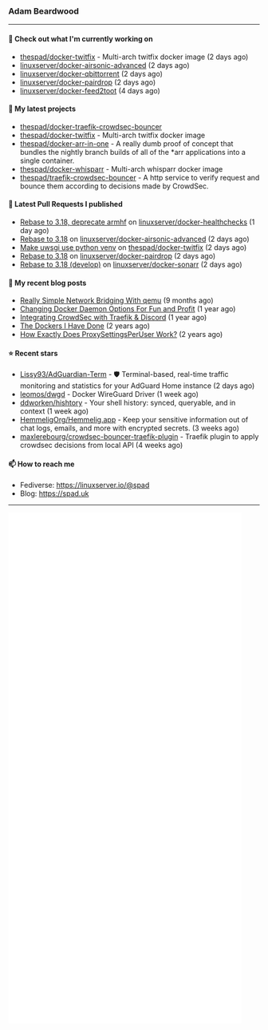 ### Adam Beardwood
---
#### 👷 Check out what I'm currently working on

- [thespad/docker-twitfix](https://github.com/thespad/docker-twitfix) - Multi-arch twitfix docker image (2 days ago)
- [linuxserver/docker-airsonic-advanced](https://github.com/linuxserver/docker-airsonic-advanced) (2 days ago)
- [linuxserver/docker-qbittorrent](https://github.com/linuxserver/docker-qbittorrent) (2 days ago)
- [linuxserver/docker-pairdrop](https://github.com/linuxserver/docker-pairdrop) (2 days ago)
- [linuxserver/docker-feed2toot](https://github.com/linuxserver/docker-feed2toot) (4 days ago)

#### 🌱 My latest projects

- [thespad/docker-traefik-crowdsec-bouncer](https://github.com/thespad/docker-traefik-crowdsec-bouncer)
- [thespad/docker-twitfix](https://github.com/thespad/docker-twitfix) - Multi-arch twitfix docker image
- [thespad/docker-arr-in-one](https://github.com/thespad/docker-arr-in-one) - A really dumb proof of concept that bundles the nightly branch builds of all of the *arr applications into a single container.
- [thespad/docker-whisparr](https://github.com/thespad/docker-whisparr) - Multi-arch whisparr docker image
- [thespad/traefik-crowdsec-bouncer](https://github.com/thespad/traefik-crowdsec-bouncer) - A http service to verify request and bounce them according to decisions made by CrowdSec.

#### 🔨 Latest Pull Requests I published

- [Rebase to 3.18, deprecate armhf](https://github.com/linuxserver/docker-healthchecks/pull/107) on [linuxserver/docker-healthchecks](https://github.com/linuxserver/docker-healthchecks) (1 day ago)
- [Rebase to 3.18](https://github.com/linuxserver/docker-airsonic-advanced/pull/17) on [linuxserver/docker-airsonic-advanced](https://github.com/linuxserver/docker-airsonic-advanced) (2 days ago)
- [Make uwsgi use python venv](https://github.com/thespad/docker-twitfix/pull/14) on [thespad/docker-twitfix](https://github.com/thespad/docker-twitfix) (2 days ago)
- [Rebase to 3.18](https://github.com/linuxserver/docker-pairdrop/pull/11) on [linuxserver/docker-pairdrop](https://github.com/linuxserver/docker-pairdrop) (2 days ago)
- [Rebase to 3.18 (develop)](https://github.com/linuxserver/docker-sonarr/pull/263) on [linuxserver/docker-sonarr](https://github.com/linuxserver/docker-sonarr) (2 days ago)

#### 📜 My recent blog posts

- [Really Simple Network Bridging With qemu](https://spad.uk/really-simple-network-bridging-with-qemu/) (9 months ago)
- [Changing Docker Daemon Options For Fun and Profit](https://spad.uk/changing-docker-daemon-options-for-fun-and-profit/) (1 year ago)
- [Integrating CrowdSec with Traefik &amp; Discord](https://spad.uk/integrating-crowdsec-with-traefik-discord/) (1 year ago)
- [The Dockers I Have Done](https://spad.uk/the-dockers-ive-done/) (2 years ago)
- [How Exactly Does ProxySettingsPerUser Work?](https://spad.uk/how-does-proxysettingsperuser-work/) (2 years ago)

#### ⭐ Recent stars

- [Lissy93/AdGuardian-Term](https://github.com/Lissy93/AdGuardian-Term) - 🛡️ Terminal-based, real-time traffic monitoring and statistics for your AdGuard Home instance (2 days ago)
- [leomos/dwgd](https://github.com/leomos/dwgd) - Docker WireGuard Driver (1 week ago)
- [ddworken/hishtory](https://github.com/ddworken/hishtory) - Your shell history: synced, queryable, and in context (1 week ago)
- [HemmeligOrg/Hemmelig.app](https://github.com/HemmeligOrg/Hemmelig.app) - Keep your sensitive information out of chat logs, emails, and more with encrypted secrets. (3 weeks ago)
- [maxlerebourg/crowdsec-bouncer-traefik-plugin](https://github.com/maxlerebourg/crowdsec-bouncer-traefik-plugin) - Traefik plugin to apply crowdsec decisions from local API (4 weeks ago)

#### 📫 How to reach me
- Fediverse: https://linuxserver.io/@spad
- Blog: https://spad.uk
---
<img src="https://raw.githubusercontent.com/thespad/thespad/main/github-metrics.svg">
